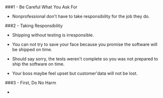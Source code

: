###1 - Be Careful What You Ask For

- Nonprofessional don't have to take responsibility for the job they do.

###2 - Taking Responsibility

- Shipping without testing is irresponsible.
- You can not try to save your face because you promise the software will be shipped on time. 
- Should say sorry, the tests weren't complete so you was not prepared to ship the software on time.

- Your boss maybe feel upset but customer'data will not be lost.

###3 - First, Do No Harm

- 